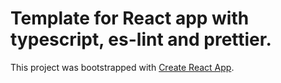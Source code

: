 # Template for React app with typescript, es-lint and prettier.

This project was bootstrapped with [Create React App](https://github.com/facebook/create-react-app).